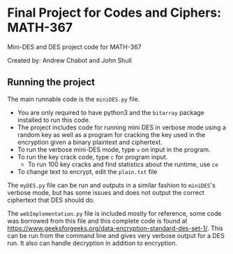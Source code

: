 # Final Project for Codes and Ciphers: MATH-367
Mini-DES and DES project code for MATH-367

Created by: Andrew Chabot and John Shull

## Running the project

The main runnable code is the `miniDES.py` file.
* You are only required to have python3 and the `bitarray` package installed to run this code.
* The project includes code for running mini DES in verbose mode using a random key as well as a program for cracking the key used in the encryption given a binary plaintext and ciphertext.
* To run the verbose mini-DES mode, type `v` on input in the program. 
* To run the key crack code, type `c` for program input.
    * To run 100 key cracks and find statistics about the runtime, use `ce`
* To change text to encrypt, edit the `plain.txt` file

The `myDES.py` file can be run and outputs in a similar fashion to `miniDES`'s verbose mode, but has some issues and does not output the correct ciphertext that DES should do.

The `webImplementation.py` file is included mostly for reference, some code was borrowed from this file and this complete code is found at https://www.geeksforgeeks.org/data-encryption-standard-des-set-1/. This can be run from the command line and gives very verbose output for a DES run. It also can handle decryption in addition to encryption.
